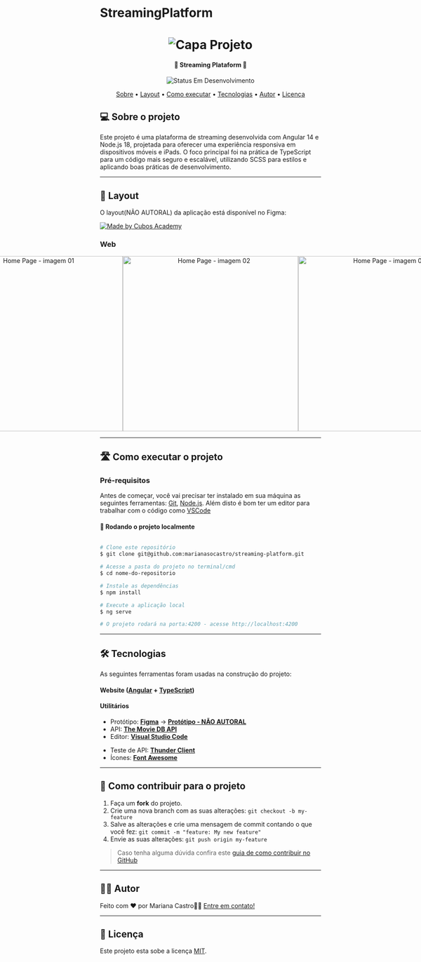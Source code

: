 # StreamingPlatform

<h1 align="center">
    <img alt="Capa Projeto" title="#CapaProjeto" src="/assets/capa_readme.png" />
</h1>

<h4 align="center"> 
	🚧 Streaming Plataform 🚧
</h4>

<p align="center">
	<img alt="Status Em Desenvolvimento" src="https://img.shields.io/badge/STATUS-EM%20DESENVOLVIMENTO-green">
	<!-- <img alt="Status Concluído" src="https://img.shields.io/badge/STATUS-CONCLU%C3%8DDO-brightgreen"> -->
</p>

<p align="center">
 <a href="#-sobre-o-projeto">Sobre</a> •
 <!-- <a href="#-funcionalidades">Funcionalidades</a> • -->
 <a href="#-layout">Layout</a> • 
 <a href="#-como-executar-o-projeto">Como executar</a> • 
 <a href="#-tecnologias">Tecnologias</a> • 
 <!-- <a href="#-contribuidores">Contribuidores</a> •  -->
 <a href="#-autor">Autor</a> • 
 <a href="#user-content--licença">Licença</a>
</p>


## 💻 Sobre o projeto

Este projeto é uma plataforma de streaming desenvolvida com Angular 14 e Node.js 18, projetada para oferecer uma experiência responsiva em dispositivos móveis e iPads. O foco principal foi na prática de TypeScript para um código mais seguro e escalável, utilizando SCSS para estilos e aplicando boas práticas de desenvolvimento.

<!-- Acesse via Browser: [Desenvolvimento de Software](https://cubos.academy/cursos/desenvolvimento-de-software-v2) -->

<!-- ---

## ⚙️ Funcionalidades

- [x] Funcionalidade 1:
  - [x] Entidade 1
  - [x] Entidade 2
  - [x] Entidade 3
  - [x] Entidade 4: 
    - Item 1
    - Item 2

- [x] Funcionalidade 1:
  - [x] Entidade 1
  - [x] Entidade 2 -->

---

## 🎨 Layout

O layout(NÃO AUTORAL) da aplicação está disponível no Figma:

<a href="https://www.figma.com/design/bkVzATTbswXrCrPtaszEJG/Saintstream-Movie-Streaming-Website-(Community)?node-id=18-2808&t=6SJzJIF7J3Fypwom-0">
  <img alt="Made by Cubos Academy" src="https://img.shields.io/badge/Acessar%20Layout%20-Figma-%2304D361">
</a>


<!-- ### Mobile

<p align="center">
  <img alt="Nome do Projeto" title="Nome do Projeto" src="assets/LightModeMobile.png" width="200px">

  <img alt="Nome do Projeto" title="Nome do Projeto" src="assets/DarkModeMobile.png" width="200px">
</p> -->

### Web

<p align="center" style="display: flex; align-items: flex-start; justify-content: center;">
  <img alt="Home Page - imagem 01" title="Nome do Projeto" src="../streaming-platform/src/assets/capa_readme.png" width="400px">
  <img alt="Home Page - imagem 02" title="Nome do Projeto" src="../streaming-platform/src/assets/homepage-img2.png" width="400px">
  <img alt="Home Page - imagem 03" title="Nome do Projeto" src="../streaming-platform/src/assets/homepage-img3.png" width="400px">
</p>

---

## 🛣️ Como executar o projeto

### Pré-requisitos

Antes de começar, você vai precisar ter instalado em sua máquina as seguintes ferramentas:
[Git](https://git-scm.com), [Node.js](https://nodejs.org/en/). 
Além disto é bom ter um editor para trabalhar com o código como [VSCode](https://code.visualstudio.com/)

#### 🎲 Rodando o projeto localmente

```bash

# Clone este repositório
$ git clone git@github.com:marianasocastro/streaming-platform.git

# Acesse a pasta do projeto no terminal/cmd
$ cd nome-do-repositorio

# Instale as dependências
$ npm install

# Execute a aplicação local
$ ng serve

# O projeto rodará na porta:4200 - acesse http://localhost:4200 

```


---

## 🛠 Tecnologias

As seguintes ferramentas foram usadas na construção do projeto:

#### **Website**  ([Angular](https://angular.dev/)  +  [TypeScript](https://www.typescriptlang.org/))

#### [](https://github.com/cubos-academy/academy-template-readme-projects#utilit%C3%A1rios)**Utilitários**

-   Protótipo:  **[Figma](https://www.figma.com/)**  →  **[Protótipo - NÃO AUTORAL](https://www.figma.com/design/bkVzATTbswXrCrPtaszEJG/Saintstream-Movie-Streaming-Website-(Community)?node-id=18-2808&t=9fTKNaJe5l4Khlfe-0)**
-   API:  **[The Movie DB API](https://developer.themoviedb.org/)**
-   Editor:  **[Visual Studio Code](https://code.visualstudio.com/)** 
<!-- -   Markdown:  **[StackEdit](https://stackedit.io/)**,  **[Markdown Emoji](https://gist.github.com/rxaviers/7360908)**
-   Commit Conventional:  **[Commitlint](https://github.com/conventional-changelog/commitlint)** -->
-   Teste de API:  **[Thunder Client](https://www.thunderclient.com/)**
-   Ícones:  **[Font Awesome](https://fontawesome.com/)**
<!-- -   Fontes:  **[Ubuntu](https://fonts.google.com/specimen/Ubuntu)**,  **[Roboto](https://fonts.google.com/specimen/Roboto)** -->

---

## 💪 Como contribuir para o projeto

1. Faça um **fork** do projeto.
2. Crie uma nova branch com as suas alterações: `git checkout -b my-feature`
3. Salve as alterações e crie uma mensagem de commit contando o que você fez: `git commit -m "feature: My new feature"`
4. Envie as suas alterações: `git push origin my-feature`
> Caso tenha alguma dúvida confira este [guia de como contribuir no GitHub](./CONTRIBUTING.md)

---

## 🧙‍♂️ Autor

Feito com ❤️ por Mariana Castro👋🏽 [Entre em contato!](https://www.linkedin.com/in/marianasocastro/)

---

## 📝 Licença

Este projeto esta sobe a licença [MIT](./LICENSE).



